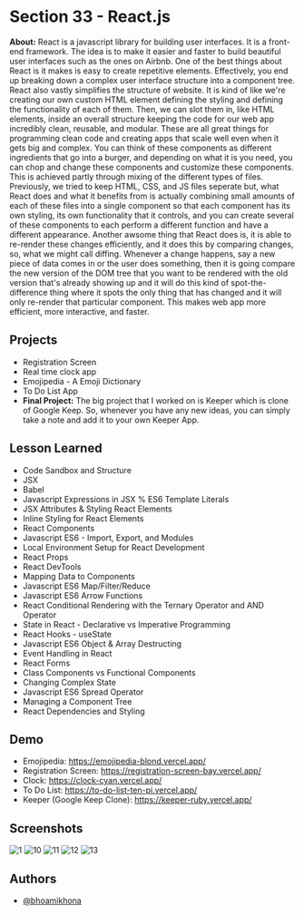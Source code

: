
# Section 33 - React.js

**About:** React is a javascript library for building user interfaces. It is a front-end framework. The idea is to make it easier and faster to build beautiful user interfaces such as the ones on Airbnb. One of the best things about React is it makes is easy to create repetitive elements. Effectively, you end up breaking down a complex user interface structure into a component tree. React also vastly simplifies the structure of website. It is kind of like we're creating our own custom HTML element defining the styling and defining the functionality of each of them. Then, we can slot them in, like HTML elements, inside an overall structure keeping the code for our web app incredibly clean, reusable, and modular. These are all great things for programming clean code and creating apps that scale well even when it gets big and complex. You can think of these components as different ingredients that go into a burger, and depending on what it is you need, you can chop and change these components and customize these components. This is achieved partly through mixing of the different types of files. Previously, we tried to keep HTML, CSS, and JS files seperate but, what React does and what it benefits from is actually combining small amounts of each of these files into a single component so that each component has its own styling, its own functionality that it controls, and you can create several of these components to each perform a different function and have a different appearance. Another awsome thing that React does is, it is able to re-render these changes efficiently, and it does this by comparing changes, so, what we might call diffing. Whenever a change happens, say a new piece of data comes in or the user does something, then it is going compare the new version of the DOM tree that you want to be rendered with the old version that's already showing up and it will do this kind of spot-the-difference thing where it spots the only thing that has changed and it will only re-render that particular component. This makes web app more efficient, more interactive, and faster.
## Projects

- Registration Screen
- Real time clock app
- Emojipedia - A Emoji Dictionary
- To Do List App
- **Final Project:** The big project that I worked on is Keeper which is clone of Google Keep. So, whenever you have any new ideas, you can simply take a note and add it to your own Keeper App.
## Lesson Learned
- Code Sandbox and Structure
- JSX
- Babel
- Javascript Expressions in JSX % ES6 Template Literals
- JSX Attributes & Styling React Elements
-  Inline Styling for React Elements
- React Components
- Javascript ES6 - Import, Export, and Modules
- Local Environment Setup for React Development
- React Props
- React DevTools
- Mapping Data to Components
- Javascript ES6 Map/Filter/Reduce
- Javascript ES6 Arrow Functions
- React Conditional Rendering with the Ternary Operator and AND Operator
- State in React - Declarative vs Imperative Programming
- React Hooks - useState
- Javascript ES6 Object & Array Destructing
- Event Handling in React
- React Forms
- Class Components vs Functional Components
- Changing Complex State
- Javascript ES6 Spread Operator
- Managing a Component Tree
- React Dependencies and Styling

## Demo
- Emojipedia: https://emojipedia-blond.vercel.app/
- Registration Screen: https://registration-screen-bay.vercel.app/
- Clock: https://clock-cyan.vercel.app/
- To Do List: https://to-do-list-ten-pi.vercel.app/
- Keeper (Google Keep Clone): https://keeper-ruby.vercel.app/

## Screenshots
![1](https://user-images.githubusercontent.com/50435319/211405272-a2b8f0cf-1365-49f5-af1e-f0caa6b1b1aa.PNG)
![10](https://user-images.githubusercontent.com/50435319/212546502-c42d0f2c-cef7-45cf-bca0-60435cc73ca5.png)
![11](https://user-images.githubusercontent.com/50435319/212546517-f56250d1-ae82-4faa-ac44-f81e669fd7f8.png)
![12](https://user-images.githubusercontent.com/50435319/212546519-eeb0494b-6ad8-4fa1-b2fe-e3b519473af4.png)
![13](https://user-images.githubusercontent.com/50435319/212546520-a27fcc8a-bd42-42df-9055-a85558a64393.png)

## Authors

- [@bhoamikhona](https://github.com/bhoamikhona)

